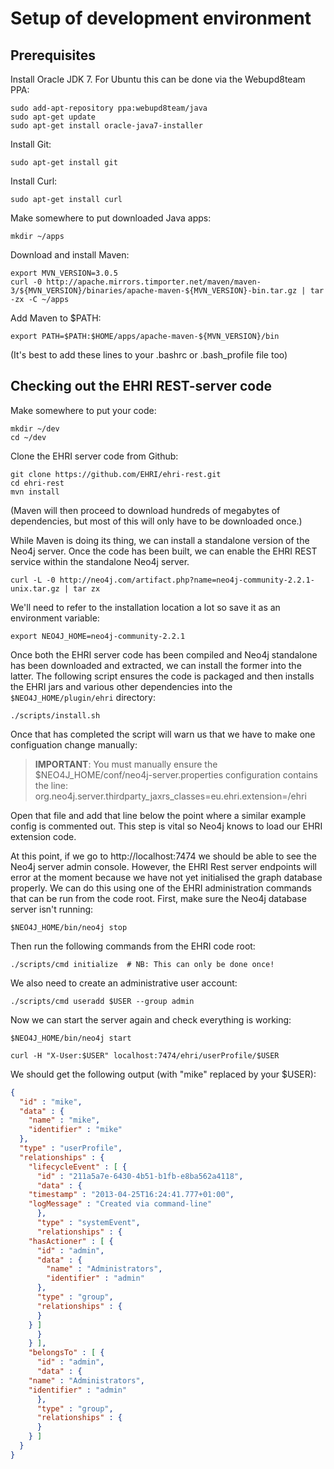 # Setup of development environment

## Prerequisites

Install Oracle JDK 7. For Ubuntu this can be done via the Webupd8team PPA:

	sudo add-apt-repository ppa:webupd8team/java
	sudo apt-get update
	sudo apt-get install oracle-java7-installer 

Install Git:

	sudo apt-get install git

Install Curl:

	sudo apt-get install curl

Make somewhere to put downloaded Java apps:

	mkdir ~/apps

Download and install Maven:

	export MVN_VERSION=3.0.5
	curl -0 http://apache.mirrors.timporter.net/maven/maven-3/${MVN_VERSION}/binaries/apache-maven-${MVN_VERSION}-bin.tar.gz | tar -zx -C ~/apps

Add Maven to $PATH:

	export PATH=$PATH:$HOME/apps/apache-maven-${MVN_VERSION}/bin

(It's best to add these lines to your .bashrc or .bash_profile file too)


## Checking out the EHRI REST-server code

Make somewhere to put your code:

	mkdir ~/dev
	cd ~/dev

Clone the EHRI server code from Github:

	git clone https://github.com/EHRI/ehri-rest.git
	cd ehri-rest
	mvn install

(Maven will then proceed to download hundreds of megabytes of dependencies, but most of this will only have to be downloaded once.)

While Maven is doing its thing, we can install a standalone version of the Neo4j server. Once the code has been built, we can enable the EHRI REST service within the standalone Neo4j server.

	curl -L -0 http://neo4j.com/artifact.php?name=neo4j-community-2.2.1-unix.tar.gz | tar zx
	
We'll need to refer to the installation location a lot so save it as an environment variable:

	export NEO4J_HOME=neo4j-community-2.2.1

Once both the EHRI server code has been compiled and Neo4j standalone has been downloaded and extracted, we can install the former into the latter. The following script ensures the code is packaged and then installs the EHRI jars and
various other dependencies into the `$NEO4J_HOME/plugin/ehri` directory:

	./scripts/install.sh

Once that has completed the script will warn us that we have to make one configuation change manually:

> **IMPORTANT**: You must manually ensure the $NEO4J_HOME/conf/neo4j-server.properties configuration contains the line:
>   org.neo4j.server.thirdparty_jaxrs_classes=eu.ehri.extension=/ehri

Open that file and add that line below the point where a similar example config is commented out. This step is vital so Neo4j knows to load our EHRI extension code.

At this point, if we go to http://localhost:7474 we should be able to see the Neo4j server admin console. However, the EHRI Rest server endpoints will error at the moment because we have not yet initialised the graph database properly. We can do this using one of the EHRI administration commands that can be run from the code root. First, make sure the Neo4j database server isn't running:

	$NEO4J_HOME/bin/neo4j stop

Then run the following commands from the EHRI code root:

	./scripts/cmd initialize  # NB: This can only be done once!

We also need to create an administrative user account:

	./scripts/cmd useradd $USER --group admin

Now we can start the server again and check everything is working:

	$NEO4J_HOME/bin/neo4j start

	curl -H "X-User:$USER" localhost:7474/ehri/userProfile/$USER

We should get the following output (with "mike" replaced by your $USER):

```json
{
  "id" : "mike",
  "data" : {
    "name" : "mike",
    "identifier" : "mike"
  },
  "type" : "userProfile",
  "relationships" : {
    "lifecycleEvent" : [ {
      "id" : "211a5a7e-6430-4b51-b1fb-e8ba562a4118",
      "data" : {
    "timestamp" : "2013-04-25T16:24:41.777+01:00",
    "logMessage" : "Created via command-line"
      },
      "type" : "systemEvent",
      "relationships" : {
    "hasActioner" : [ {
      "id" : "admin",
      "data" : {
        "name" : "Administrators",
        "identifier" : "admin"
      },
      "type" : "group",
      "relationships" : {
      }
    } ]
      }
    } ],
    "belongsTo" : [ {
      "id" : "admin",
      "data" : {
    "name" : "Administrators",
    "identifier" : "admin"
      },
      "type" : "group",
      "relationships" : {
      }
    } ]
  }
}
```
